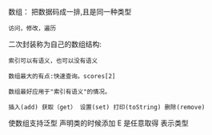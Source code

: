 数组：
    把数据码成一排,且是同一种类型

    访问，修改，遍历

二次封装称为自己的数组结构:

    索引可以有语义，也可以没有语义

    数组最大的有点:快速查询。scores[2]

    数组最好应用于"索引有语义"的情况。

    插入(add) 获取（get） 设置(set) 打印(toString) 删除(remove)

使数组支持泛型
    声明类的时候添加<E> E 是任意取得 表示类型